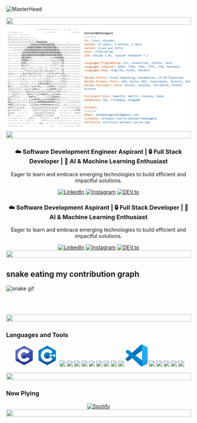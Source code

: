 
<!--MasterHead-->
![MasterHead](https://user-images.githubusercontent.com/10498744/210012254-234538ff-d198-48aa-8964-37e6fd45d227.gif)

<img src="https://i.imgur.com/dBaSKWF.gif" height="20" width="100%">


<a href="https://github.com/Sarthakjanrao07/sarthakjanrao">
  <picture>
    <source media="(prefers-color-scheme: dark)" srcset="Slide2.PNG">
    <img alt="Andrew Grant's GitHub Profile README" src="Slide1.PNG">
  </picture>
</a>

<img src="https://i.imgur.com/dBaSKWF.gif" height="20" width="100%">

<h3 align="center"> ☁️ Software Development Engineer Aspirant | 🔒 Full Stack Developer | 🚀 AI & Machine Learning Enthusiast </h3>
<p align = "Center">Eager to learn and embrace emerging technologies to build efficient and impactful solutions.</p>
<p align="center">
<a href="https://www.linkedin.com/in/sarthak-janrao/" target="_blank"><img src="https://img.shields.io/badge/LinkedIn-%230077B5.svg?&style=flat-square&logo=linkedin&logoColor=white" alt="LinkedIn"></a>
<a href="https://www.instagram.com/Sarthakjanrao07/" target="_blank"><img src="https://img.shields.io/badge/Instagram-%23E4405F.svg?&style=flat-square&logo=instagram&logoColor=white" alt="Instagram"></a>
<!-- <a href="https://x.com/adimahangare" target="_blank"><img src="https://img.shields.io/twitter/follow/adimahangare" alt="Twitter"></a> -->
<!-- <a href="https://open.spotify.com/user/83gdkl8s76ryshcbdx4hda60g?si=yx2onNgbR1-n1lqBTEhIxQ" target="_blank"><img src="https://img.shields.io/badge/Spotify-%231ED760.svg?&style=flat-square&logo=spotify&logoColor=white" alt="Spotify"></a> -->
<a href="https://portfolio-zeta-pearl-57.vercel.app/" target="_blank"><img src="https://img.shields.io/badge/DEV-%230A0A0A.svg?&style=flat-square&logo=DEV.to&logoColor=white" alt="DEV.to"></a>

<h3 align="center"> ☁️ Software Development Aspirant | 🔒 Full Stack Developer | 🚀 AI & Machine Learning Enthusiast </h3>
<p align = "Center">Eager to learn and embrace emerging technologies to build efficient and impactful solutions.</p>
<p align="center">
<a href="https://www.linkedin.com/in/sarthak-janrao/" target="_blank"><img src="https://img.shields.io/badge/LinkedIn-%230077B5.svg?&style=flat-square&logo=linkedin&logoColor=white" alt="LinkedIn"></a>
<a href="https://www.instagram.com/Sarthakjanrav07/" target="_blank"><img src="https://img.shields.io/badge/Instagram-%23E4405F.svg?&style=flat-square&logo=instagram&logoColor=white" alt="Instagram"></a>
<!-- <a href="https://x.com/adimahangare" target="_blank"><img src="https://img.shields.io/twitter/follow/adimahangare" alt="Twitter"></a> -->
<!-- <a href="https://open.spotify.com/user/83gdkl8s76ryshcbdx4hda60g?si=yx2onNgbR1-n1lqBTEhIxQ" target="_blank"><img src="https://img.shields.io/badge/Spotify-%231ED760.svg?&style=flat-square&logo=spotify&logoColor=white" alt="Spotify"></a> -->
<a href="https://portfolio-zeta-pearl-57.vercel.app/" target="_blank"><img src="https://img.shields.io/badge/DEV-%230A0A0A.svg?&style=flat-square&logo=DEV.to&logoColor=white" alt="DEV.to"></a>
  
<!--<a href="https://twitter.com/adimahangare" target="_blank"><img align="center" src="https://raw.githubusercontent.com/rahuldkjain/github-profile-readme-generator/master/src/images/icons/Social/twitter.svg" alt="@adimahangare" height="30" width="40" /></a>
<a href="https://www.linkedin.com/in/adinath-mahangare-0b211b1b8/" target="_blank"><img align="center" src="https://raw.githubusercontent.com/rahuldkjain/github-profile-readme-generator/master/src/images/icons/Social/linked-in-alt.svg" alt="www.linkedin.com/in/adinath-mahangare-0b211b1b8" height="30" width="40" /></a>
<a href="https://www.instagram.com/adinathm7/" target="_blank"><img align="center" src="https://raw.githubusercontent.com/rahuldkjain/github-profile-readme-generator/master/src/images/icons/Social/instagram.svg" alt="@_ad.914" height="30" width="40" /></a></p>-->

<!--📏LINE-->
<img src="https://i.imgur.com/dBaSKWF.gif" height="20" width="100%">

## snake eating my contribution graph

![snake gif](https://github.com/Sarthakjanrao07/sarthak-janrao/blob/output/github-contribution-grid-snake-dark.svg)

<br><br>

<!--📏LINE-->
<img src="https://i.imgur.com/dBaSKWF.gif" height="20" width="100%">

<!--Languages and Tools-->
<h3 align="left">Languages and Tools</h3>
<p align="center">
<img src="./assets/c.png" width="60">
<img src="./assets/cpp.png" width="60">
<img src="https://www.vectorlogo.zone/logos/python/python-icon.svg" width="60">
<img src="https://www.vectorlogo.zone/logos/mysql/mysql-icon.svg" width="60">
<img src="https://www.vectorlogo.zone/logos/firebase/firebase-icon.svg" width="60">
<img src="https://www.vectorlogo.zone/logos/w3_html5/w3_html5-icon.svg" width="60">
<img src="https://www.vectorlogo.zone/logos/w3_css/w3_css-icon.svg" width="60"> 
<img src="https://www.vectorlogo.zone/logos/reactjs/reactjs-icon.svg" width="60">
<img src="https://www.vectorlogo.zone/logos/linux/linux-icon.svg" width="60">
<img src="https://www.vectorlogo.zone/logos/microsoft/microsoft-icon.svg" width="60">
<img src="https://www.vectorlogo.zone/logos/github/github-icon.svg" width="60">
<img src="https://raw.githubusercontent.com/github/explore/80688e429a7d4ef2fca1e82350fe8e3517d3494d/topics/visual-studio-code/visual-studio-code.png" width="60">
<img src="https://www.vectorlogo.zone/logos/jenkins/jenkins-icon.svg" width="60">
<img src="https://www.vectorlogo.zone/logos/kubernetes/kubernetes-icon.svg" width="60">
<img src="https://www.vectorlogo.zone/logos/docker/docker-icon.svg" width="60">
<img src="https://www.vectorlogo.zone/logos/microsoft_azure/microsoft_azure-icon.svg" width="60">
<img src="https://www.vectorlogo.zone/logos/google_cloud/google_cloud-icon.svg" width="60">
  
</p>

<!--📏LINE-->
<img src="https://i.imgur.com/dBaSKWF.gif" height="20" width="100%">

<h3 align="left">Now Plying</h3>
<div align="center">

  <a href="https://open.spotify.com/artist/1mYsTxnqsietFxj1OgoGbG?si=qn3fxdP-Qiu-KW5vPbe-Ew">
    <img src="https://novatorem.bgstatic.vercel.app/api/spotify" alt="Spotify">
  </a>

<!--   <a href="https://open.spotify.com/artist/1mYsTxnqsietFxj1OgoGbG?si=qn3fxdP-Qiu-KW5vPbe-Ew">
    <img src="https://novatorem.bgstatic.vercel.app/api/spotify" alt="Spotify">
  </a> -->

</div>


<img src="https://i.imgur.com/dBaSKWF.gif" height="20" width="100%">


<!--Connect with me-->

